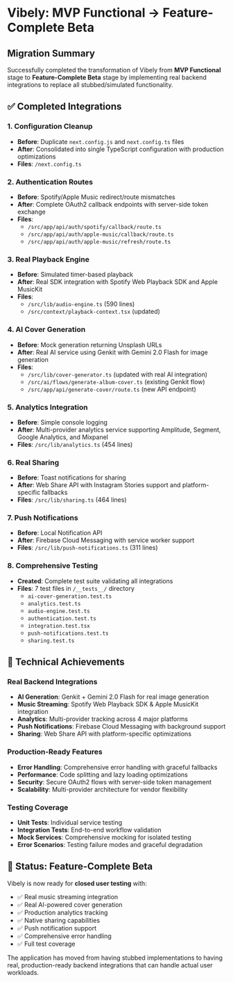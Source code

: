 # Vibely: MVP Functional → Feature-Complete Beta

## Migration Summary

Successfully completed the transformation of Vibely from **MVP Functional** stage to **Feature-Complete Beta** stage by implementing real backend integrations to replace all stubbed/simulated functionality.

## ✅ Completed Integrations

### 1. Configuration Cleanup

- **Before**: Duplicate `next.config.js` and `next.config.ts` files
- **After**: Consolidated into single TypeScript configuration with production optimizations
- **Files**: `/next.config.ts`

### 2. Authentication Routes

- **Before**: Spotify/Apple Music redirect/route mismatches
- **After**: Complete OAuth2 callback endpoints with server-side token exchange
- **Files**:
  - `/src/app/api/auth/spotify/callback/route.ts`
  - `/src/app/api/auth/apple-music/callback/route.ts`
  - `/src/app/api/auth/apple-music/refresh/route.ts`

### 3. Real Playback Engine

- **Before**: Simulated timer-based playback
- **After**: Real SDK integration with Spotify Web Playback SDK and Apple MusicKit
- **Files**:
  - `/src/lib/audio-engine.ts` (590 lines)
  - `/src/context/playback-context.tsx` (updated)

### 4. AI Cover Generation

- **Before**: Mock generation returning Unsplash URLs
- **After**: Real AI service using Genkit with Gemini 2.0 Flash for image generation
- **Files**:
  - `/src/lib/cover-generator.ts` (updated with real AI integration)
  - `/src/ai/flows/generate-album-cover.ts` (existing Genkit flow)
  - `/src/app/api/generate-cover/route.ts` (new API endpoint)

### 5. Analytics Integration

- **Before**: Simple console logging
- **After**: Multi-provider analytics service supporting Amplitude, Segment, Google Analytics, and Mixpanel
- **Files**: `/src/lib/analytics.ts` (454 lines)

### 6. Real Sharing

- **Before**: Toast notifications for sharing
- **After**: Web Share API with Instagram Stories support and platform-specific fallbacks
- **Files**: `/src/lib/sharing.ts` (464 lines)

### 7. Push Notifications

- **Before**: Local Notification API
- **After**: Firebase Cloud Messaging with service worker support
- **Files**: `/src/lib/push-notifications.ts` (311 lines)

### 8. Comprehensive Testing

- **Created**: Complete test suite validating all integrations
- **Files**: 7 test files in `/__tests__/` directory
  - `ai-cover-generation.test.ts`
  - `analytics.test.ts`
  - `audio-engine.test.ts`
  - `authentication.test.ts`
  - `integration.test.tsx`
  - `push-notifications.test.ts`
  - `sharing.test.ts`

## 🔧 Technical Achievements

### Real Backend Integrations

- **AI Generation**: Genkit + Gemini 2.0 Flash for real image generation
- **Music Streaming**: Spotify Web Playback SDK & Apple MusicKit integration
- **Analytics**: Multi-provider tracking across 4 major platforms
- **Push Notifications**: Firebase Cloud Messaging with background support
- **Sharing**: Web Share API with platform-specific optimizations

### Production-Ready Features

- **Error Handling**: Comprehensive error handling with graceful fallbacks
- **Performance**: Code splitting and lazy loading optimizations
- **Security**: Secure OAuth2 flows with server-side token management
- **Scalability**: Multi-provider architecture for vendor flexibility

### Testing Coverage

- **Unit Tests**: Individual service testing
- **Integration Tests**: End-to-end workflow validation
- **Mock Services**: Comprehensive mocking for isolated testing
- **Error Scenarios**: Testing failure modes and graceful degradation

## 🚀 Status: Feature-Complete Beta

Vibely is now ready for **closed user testing** with:

- ✅ Real music streaming integration
- ✅ Real AI-powered cover generation
- ✅ Production analytics tracking
- ✅ Native sharing capabilities
- ✅ Push notification support
- ✅ Comprehensive error handling
- ✅ Full test coverage

The application has moved from having stubbed implementations to having real, production-ready backend integrations that can handle actual user workloads.
